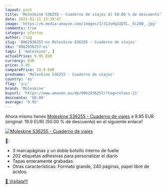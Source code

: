 ```yaml
---
layout: post
title: 'Moleskine S36255 - Cuaderno de viajes al 50.00 % de descuento'
date: 2021-02-11 13:39:47
image: 'https://m.media-amazon.com/images/I/31JsHq3IDTL._SL200_.jpg'
comments: true
category: ofertas
author: ring
slug: '8862936257-es Moleskine S36255 - Cuaderno de viajes'
sku: '8862936257-es'
tags: [ 'moleskine', ]
actualPrice: 9.95 EUR
currency: EUR
price: 9.95
comparePrice: 19.9 EUR
prodname: 'Moleskine S36255 - Cuaderno de viajes'
country: 'es'
flag: '🇪🇸'
brand: 'Moleskine'
buyurl: 'https://www.amazon.es/dp/8862936257/?tag=tolees-21'
descuento: '50.00'
average: '9.95'
---
```


Ahora mismo tienes [Moleskine S36255 - Cuaderno de viajes](https://www.amazon.es/dp/8862936257/?tag=tolees-21) a 9.95 EUR (original: 19.9 EUR) (50.00 %  de descuento) en el siguiente enlace!

[![Moleskine S36255 - Cuaderno de viajes](https://m.media-amazon.com/images/I/31JsHq3IDTL._SL200_.jpg)](https://www.amazon.es/dp/8862936257/?tag=tolees-21)

🔎:

- 3 marcapáginas y un doble bolsillo interno de fuelle
- 202 etiquetas adhesivas para personalizar el diario
- Tapas enteramente grabadas
- Otras características: Formato grande, 240 páginas, papel libre de ácidos.

[🛒 Visítala!!!](https://www.amazon.es/dp/8862936257/?tag=tolees-21)
